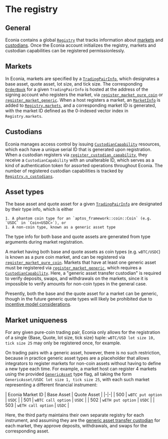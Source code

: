 # The registry

## General

Econia contains a global [`Registry`](../../../src/move/econia/build/Econia/docs/registry.md#0xc0deb00c_registry_Registry) that tracks information about [markets](#markets) and [custodians](#custodians).
Once the Econia account initializes the registry, markets and custodian capabilities can be registered permissionlessly.

## Markets

In Econia, markets are specified by a [`TradingPairInfo`](../../../src/move/econia/build/Econia/docs/registry.md#0xc0deb00c_registry_TradingPairInfo), which designates a base asset, quote asset, lot size, and tick size.
The corresponding [`OrderBook`](../../../src/move/econia/build/Econia/docs/market.md#0xc0deb00c_market_OrderBook) for a given `TradingPairInfo` is hosted at the address of the signing account who registers the market, via [`register_market_pure_coin`](../../../src/move/econia/build/Econia/docs/market.md#0xc0deb00c_market_register_market_pure_coin) or [`register_market_generic`](../../../src/move/econia/build/Econia/docs/market.md#0xc0deb00c_market_register_market_generic).
When a host registers a market, an [`MarketInfo`](../../../src/move/econia/build/Econia/docs/registry.md#0xc0deb00c_registry_MarketInfo) is added to [`Registry.markets`](../../../src/move/econia/build/Econia/docs/registry.md#0xc0deb00c_registry_Registry), and a corresponding market ID is generated, with the market ID defined as the 0-indexed vector index in `Registry.markets`.

## Custodians

Econia manages access control by issuing [`CustodianCapability`](../../../src/move/econia/build/Econia/docs/registry.md#0xc0deb00c_registry_CustodianCapability) resources, which each have a unique serial ID that is generated upon registration.
When a custodian registers via [`register_custodian_capability`](../../../src/move/econia/build/Econia/docs/registry.md#0xc0deb00c_registry_register_custodian_capability), they receive a `CustodianCapability` with an unalterable ID, which serves as a kind of authentication token for assorted operations throughout Econia.
The number of registered custodian capabilities is tracked by [`Registry.n_custodians`](../../../src/move/econia/build/Econia/docs/registry.md#0xc0deb00c_registry_Registry).

## Asset types

The base asset and quote asset for a given [`TradingPairInfo`](../../../src/move/econia/build/Econia/docs/registry.md#0xc0deb00c_registry_TradingPairInfo) are designated by their type info, which is either

    1. A phantom coin type for an `aptos_framework::coin::Coin` (e.g. `USDC` in `Coin<USDC>`), or
    1. A non-coin type, known as a generic asset type

The type info for both base and quote assets are generated from type arguments during market registration.

A market having both base and quote assets as coin types (e.g. `wBTC/USDC`) is known as a pure coin market, and can be registered via [`register_market_pure_coin`](../../../src/move/econia/build/Econia/docs/market.md#0xc0deb00c_market_register_market_pure_coin).
Markets that have at least one generic asset must be registered via [`register_market_generic`](../../../src/move/econia/build/Econia/docs/market.md#0xc0deb00c_market_register_market_generic), which requires a [`CustodianCapability`](../../../src/move/econia/build/Econia/docs/registry.md#0xc0deb00c_registry_CustodianCapability).
Here, a "generic asset transfer custodian" is required to verify deposits, swaps, and withdrawals on the markets, since it is impossible to verify amounts for non-coin types in the general case.

Presently, both the base and the quote asset for a market can be generic, though in the future generic quote types will likely be prohibited due to [incentive model considerations](https://github.com/econia-labs/econia/issues/7#issuecomment-1227680515).

## Market uniqueness

For any given pure-coin trading pair, Econia only allows for the registration of a single {Base, Quote, lot size, tick size} tuple: `wBTC/USD lot size 10, tick size 25` may only be registered once, for example.

On trading pairs with a generic asset, however, there is no such restriction, because in practice generic asset types are a placeholder that allows integrators to register markets for non-coin assets without having to define a new type each time.
For example, a market host can register 4 markets using the provided [`GenericAsset`](../../../src/move/econia/build/Econia/docs/registry.md#0xc0deb00c_registry_GenericAsset) type flag, all taking the form `GenericAsset/USDC lot size 1, tick size 25`, with each such market representing a different financial instrument:

| Econia Market ID | Base Asset | Quote Asset |
|-|-|
| 500 | `wBTC put option` | `USDC` |
| 501 | `wBTC call option` | `USDC` |
| 502 | `wETH put option` | `USDC` |
| 503 | `wETH call option` | `USDC` |

Here, the third party maintains their own separate registry for each instrument, and assuming they are the [generic asset transfer custodian](#asset-types) for each market, they approve deposits, withdrawals, and swaps for the corresponding asset.